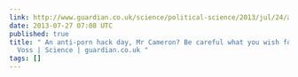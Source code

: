 ```yaml
---
link: http://www.guardian.co.uk/science/political-science/2013/jul/24/anti-porn-hackday-cameron
date: 2013-07-27 07:08 UTC
published: true
title: " An anti-porn hack day, Mr Cameron? Be careful what you wish for | Georgina
  Voss | Science | guardian.co.uk "
tags: []
---
```



